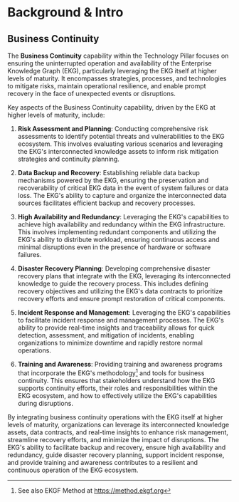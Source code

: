 # Background & Intro

## Business Continuity

The **Business Continuity** capability within the Technology Pillar focuses on ensuring 
the uninterrupted operation and availability of the Enterprise Knowledge Graph (EKG), 
particularly leveraging the EKG itself at higher levels of maturity. 
It encompasses strategies, processes, and technologies to mitigate risks, 
maintain operational resilience, and enable prompt recovery in the face of 
unexpected events or disruptions.

Key aspects of the Business Continuity capability, driven by the EKG at higher levels of
maturity, include:

1. **Risk Assessment and Planning**: Conducting comprehensive risk assessments to 
   identify potential threats and vulnerabilities to the EKG ecosystem. 
   This involves evaluating various scenarios and leveraging the EKG's interconnected 
   knowledge assets to inform risk mitigation strategies and continuity planning.

2. **Data Backup and Recovery**: Establishing reliable data backup mechanisms powered 
   by the EKG, ensuring the preservation and recoverability of critical EKG data in 
   the event of system failures or data loss.
   The EKG's ability to capture and organize the interconnected data sources facilitates
   efficient backup and recovery processes.

3. **High Availability and Redundancy**: Leveraging the EKG's capabilities to achieve 
   high availability and redundancy within the EKG infrastructure. 
   This involves implementing redundant components and utilizing the EKG's ability to 
   distribute workload, ensuring continuous access and minimal disruptions even in the
   presence of hardware or software failures.

4. **Disaster Recovery Planning**: Developing comprehensive disaster recovery plans 
   that integrate with the EKG, leveraging its interconnected knowledge to guide the 
   recovery process. 
   This includes defining recovery objectives and utilizing the EKG's data contracts 
   to prioritize recovery efforts and ensure prompt restoration of critical components.

5. **Incident Response and Management**: Leveraging the EKG's capabilities to facilitate
   incident response and management processes. 
   The EKG's ability to provide real-time insights and traceability allows for quick 
   detection, assessment, and mitigation of incidents, enabling organizations to minimize
   downtime and rapidly restore normal operations.

6. **Training and Awareness**: Providing training and awareness programs that incorporate
   the EKG's methodology[^method] and tools for business continuity. 
   This ensures that stakeholders understand how the EKG supports continuity efforts, 
   their roles and responsibilities within the EKG ecosystem, and how to effectively 
   utilize the EKG's capabilities during disruptions.

By integrating business continuity operations with the EKG itself at higher levels of 
maturity, organizations can leverage its interconnected knowledge assets, data contracts, 
and real-time insights to enhance risk management, streamline recovery efforts, 
and minimize the impact of disruptions. 
The EKG's ability to facilitate backup and recovery, ensure high availability and redundancy,
guide disaster recovery planning, support incident response, and provide training and 
awareness contributes to a resilient and continuous operation of the EKG ecosystem.

[^method]: See also EKGF Method at https://method.ekgf.org
